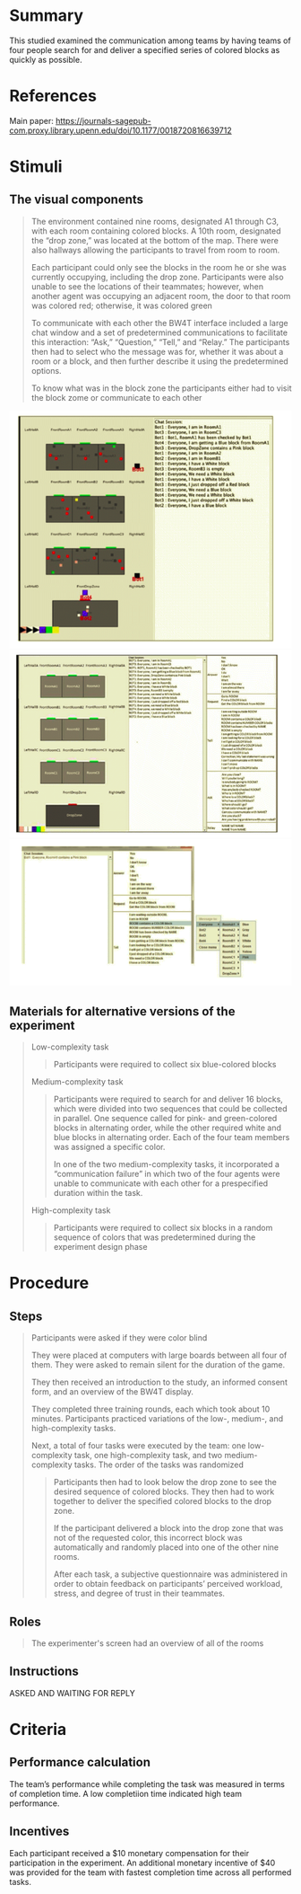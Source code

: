 # Summary
This studied examined the communication among teams by having teams of four people search for and deliver a specified series of colored blocks as quickly as possible.

# References
Main paper: https://journals-sagepub-com.proxy.library.upenn.edu/doi/10.1177/0018720816639712

# Stimuli
## The visual components
>The environment contained nine rooms, designated A1 through C3, with each room containing colored blocks. A 10th room, designated the “drop zone,” was located at the bottom of the map. There were also hallways allowing the participants to travel from room to room.
>
>Each participant could only see the blocks in the room he or she was currently occupying, including the drop zone. Participants were also unable to see the locations of their teammates; however, when another agent was occupying an adjacent room, the door to that room was colored red; otherwise, it was colored green
>
>To communicate with each other the BW4T interface included a large chat window and a set of predetermined communications to facilitate this interaction: “Ask,” “Question,” “Tell,” and “Relay.” The participants then had to select who the message was for, whether it was about a room or a block, and then further describe it using the predetermined options.
>
>To know what was in the block zone the participants either had to visit the block zome or communicate to each other
>
![Experimenter](images/Experimenter.png)
![Participant](images/Participant.png)
![Communication](images/Communication.png)

## Materials for alternative versions of the experiment 
>Low-complexity task
>> Participants were required to collect six blue-colored blocks
>
>Medium-complexity task
>> Participants were required to search for and deliver 16 blocks, which were divided into two sequences that could be collected in parallel. One sequence called for pink- and green-colored blocks in alternating order, while the other required white and blue blocks in alternating order. Each of the four team members was assigned a specific color.
>> 
>> In one of the two medium-complexity tasks, it incorporated a “communication failure” in which two of the four agents were unable to communicate with each other for a prespecified duration within the task.
>>
>High-complexity task
>> Participants were required to collect six blocks in a random sequence of colors that was predetermined during the experiment design phase

# Procedure
## Steps
> Participants were asked if they were color blind
> 
> They were placed at computers with large boards between all four of them. They were asked to remain silent for the duration of the game.
>  
> They then received an introduction to the study, an informed consent form, and an overview of the BW4T display. 
> 
> They completed three training rounds, each which took about 10 minutes. Participants practiced variations of the low-, medium-, and high-complexity tasks.
> 
> Next, a total of four tasks were executed by the team: one low-complexity task, one high-complexity task, and two medium-complexity tasks. The order of the tasks was randomized
>>Participants then had to look below the drop zone to see the desired sequence of colored blocks. They then had to work together to deliver the specified colored blocks to the drop zone.
>>
>> If the participant delivered a block into the drop zone that was not of the requested color, this incorrect block was automatically and randomly placed into one of the other nine rooms.
>> 
>> After each task, a subjective questionnaire was administered in order to obtain feedback on participants’ perceived workload, stress, and degree of trust in their teammates.

## Roles 
>The experimenter's screen had an overview of all of the rooms

## Instructions
ASKED AND WAITING FOR REPLY

# Criteria
## Performance calculation
The team’s performance while completing the task was measured in terms of completion time. A low completiion time indicated high team performance. 

## Incentives
Each participant received a $10 monetary compensation for their participation in the experiment. An additional monetary incentive of $40 was provided for the team with fastest completion time across all performed tasks.
